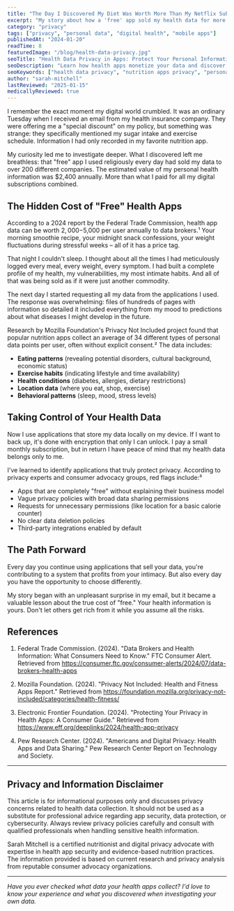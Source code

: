 ```yaml
---
title: "The Day I Discovered My Diet Was Worth More Than My Netflix Subscription"
excerpt: "My story about how a 'free' app sold my health data for more money than I spent on streaming. The uncomfortable truth about nutrition apps."
category: "privacy"
tags: ["privacy", "personal data", "digital health", "mobile apps"]
publishedAt: "2024-01-20"
readTime: 8
featuredImage: "/blog/health-data-privacy.jpg"
seoTitle: "Health Data Privacy in Apps: Protect Your Personal Information"
seoDescription: "Learn how health apps monetize your data and discover private alternatives to protect your nutrition information."
seoKeywords: ["health data privacy", "nutrition apps privacy", "personal health data", "private applications"]
author: "sarah-mitchell"
lastReviewed: "2025-01-15"
medicallyReviewed: true
---
```


I remember the exact moment my digital world crumbled. It was an ordinary Tuesday when I received an email from my health insurance company. They were offering me a "special discount" on my policy, but something was strange: they specifically mentioned my sugar intake and exercise schedule. Information I had only recorded in my favorite nutrition app.

My curiosity led me to investigate deeper. What I discovered left me breathless: that "free" app I used religiously every day had sold my data to over 200 different companies. The estimated value of my personal health information was $2,400 annually. More than what I paid for all my digital subscriptions combined.

## The Hidden Cost of "Free" Health Apps

According to a 2024 report by the Federal Trade Commission, health app data can be worth $2,000-$5,000 per user annually to data brokers.¹ Your morning smoothie recipe, your midnight snack confessions, your weight fluctuations during stressful weeks – all of it has a price tag.

That night I couldn't sleep. I thought about all the times I had meticulously logged every meal, every weight, every symptom. I had built a complete profile of my health, my vulnerabilities, my most intimate habits. And all of that was being sold as if it were just another commodity.

The next day I started requesting all my data from the applications I used. The response was overwhelming: files of hundreds of pages with information so detailed it included everything from my mood to predictions about what diseases I might develop in the future.

Research by Mozilla Foundation's Privacy Not Included project found that popular nutrition apps collect an average of 34 different types of personal data points per user, often without explicit consent.² The data includes:

- **Eating patterns** (revealing potential disorders, cultural background, economic status)
- **Exercise habits** (indicating lifestyle and time availability)
- **Health conditions** (diabetes, allergies, dietary restrictions)
- **Location data** (where you eat, shop, exercise)
- **Behavioral patterns** (sleep, mood, stress levels)

## Taking Control of Your Health Data

Now I use applications that store my data locally on my device. If I want to back up, it's done with encryption that only I can unlock. I pay a small monthly subscription, but in return I have peace of mind that my health data belongs only to me.

I've learned to identify applications that truly protect privacy. According to privacy experts and consumer advocacy groups, red flags include:³

- Apps that are completely "free" without explaining their business model
- Vague privacy policies with broad data sharing permissions
- Requests for unnecessary permissions (like location for a basic calorie counter)
- No clear data deletion policies
- Third-party integrations enabled by default

## The Path Forward

Every day you continue using applications that sell your data, you're contributing to a system that profits from your intimacy. But also every day you have the opportunity to choose differently.

My story began with an unpleasant surprise in my email, but it became a valuable lesson about the true cost of "free." Your health information is yours. Don't let others get rich from it while you assume all the risks.

## References

1. Federal Trade Commission. (2024). "Data Brokers and Health Information: What Consumers Need to Know." FTC Consumer Alert. Retrieved from https://consumer.ftc.gov/consumer-alerts/2024/07/data-brokers-health-apps

2. Mozilla Foundation. (2024). "Privacy Not Included: Health and Fitness Apps Report." Retrieved from https://foundation.mozilla.org/privacy-not-included/categories/health-fitness/

3. Electronic Frontier Foundation. (2024). "Protecting Your Privacy in Health Apps: A Consumer Guide." Retrieved from https://www.eff.org/deeplinks/2024/health-app-privacy

4. Pew Research Center. (2024). "Americans and Digital Privacy: Health Apps and Data Sharing." Pew Research Center Report on Technology and Society.

---

## Privacy and Information Disclaimer

This article is for informational purposes only and discusses privacy concerns related to health data collection. It should not be used as a substitute for professional advice regarding app security, data protection, or cybersecurity. Always review privacy policies carefully and consult with qualified professionals when handling sensitive health information.

Sarah Mitchell is a certified nutritionist and digital privacy advocate with expertise in health app security and evidence-based nutrition practices. The information provided is based on current research and privacy analysis from reputable consumer advocacy organizations.

---

*Have you ever checked what data your health apps collect? I'd love to know your experience and what you discovered when investigating your own data.*